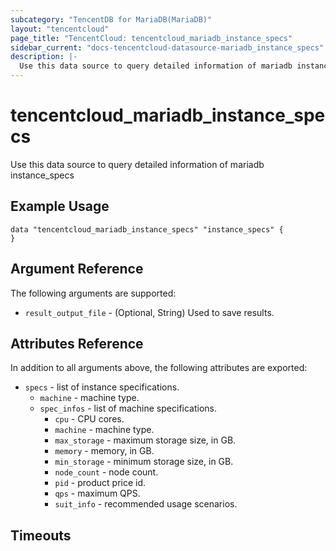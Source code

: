 ```yaml
---
subcategory: "TencentDB for MariaDB(MariaDB)"
layout: "tencentcloud"
page_title: "TencentCloud: tencentcloud_mariadb_instance_specs"
sidebar_current: "docs-tencentcloud-datasource-mariadb_instance_specs"
description: |-
  Use this data source to query detailed information of mariadb instance_specs
---
```


# tencentcloud_mariadb_instance_specs

Use this data source to query detailed information of mariadb instance_specs

## Example Usage

```hcl
data "tencentcloud_mariadb_instance_specs" "instance_specs" {
}
```

## Argument Reference

The following arguments are supported:

* `result_output_file` - (Optional, String) Used to save results.

## Attributes Reference

In addition to all arguments above, the following attributes are exported:

* `specs` - list of instance specifications.
  * `machine` - machine type.
  * `spec_infos` - list of machine specifications.
    * `cpu` - CPU cores.
    * `machine` - machine type.
    * `max_storage` - maximum storage size, in GB.
    * `memory` - memory, in GB.
    * `min_storage` - minimum storage size, in GB.
    * `node_count` - node count.
    * `pid` - product price id.
    * `qps` - maximum QPS.
    * `suit_info` - recommended usage scenarios.


## Timeouts

<no value>


